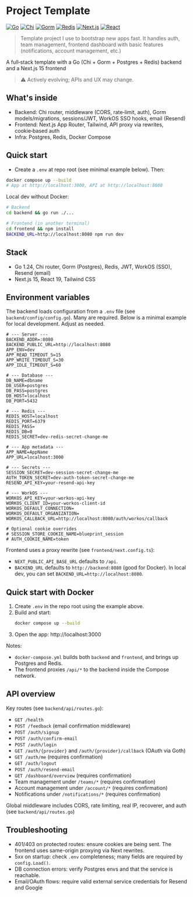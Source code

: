 # Project Template

[![Go](https://img.shields.io/badge/Go-1.24-00ADD8?logo=go&logoColor=white&labelColor=0b1021)](https://go.dev)
[![Chi](https://img.shields.io/badge/chi-router-3b5bdb?labelColor=0b1021)](https://github.com/go-chi/chi)
[![Gorm](https://img.shields.io/badge/Gorm-Postgres-0C68C7?logo=postgresql&logoColor=white&labelColor=0b1021)](https://gorm.io)
[![Redis](https://img.shields.io/badge/Redis-7-DC382D?logo=redis&logoColor=white&labelColor=0b1021)](https://redis.io)
[![Next.js](https://img.shields.io/badge/Next.js-15-000000?logo=nextdotjs&logoColor=white&labelColor=0b1021)](https://nextjs.org)
[![React](https://img.shields.io/badge/React-19-61DAFB?logo=react&logoColor=white&labelColor=0b1021)](https://react.dev)

> Template project I use to bootstrap new apps fast. It handles auth, team management, frontend dashboard with basic features (notifications, account management, etc.)


A full‑stack template with a Go (Chi + Gorm + Postgres + Redis) backend and a Next.js 15 frontend

> ⚠️ Actively evolving; APIs and UX may change.

## What's inside
- Backend: Chi router, middleware (CORS, rate‑limit, auth), Gorm models/migrations, sessions/JWT, WorkOS SSO hooks, email (Resend)
- Frontend: Next.js App Router, Tailwind, API proxy via rewrites, cookie‑based auth
- Infra: Postgres, Redis, Docker Compose

## Quick start
- Create a `.env` at repo root (see minimal example below). Then:

```bash
docker compose up --build
# App at http://localhost:3000, API at http://localhost:8080
```

Local dev without Docker:

```bash
# Backend
cd backend && go run ./...

# Frontend (in another terminal)
cd frontend && npm install
BACKEND_URL=http://localhost:8080 npm run dev
```

## Stack
- Go 1.24, Chi router, Gorm (Postgres), Redis, JWT, WorkOS (SSO), Resend (email)
- Next.js 15, React 19, Tailwind CSS

## Environment variables
The backend loads configuration from a `.env` file (see `backend/config/config.go`). Many are required. Below is a minimal example for local development. Adjust as needed.

```env
# --- Server ---
BACKEND_ADDR=:8080
BACKEND_PUBLIC_URL=http://localhost:8080
APP_ENV=dev
APP_READ_TIMEOUT_S=15
APP_WRITE_TIMEOUT_S=30
APP_IDLE_TIMEOUT_S=60

# --- Database ---
DB_NAME=dbname
DB_USER=postgres
DB_PASS=postgres
DB_HOST=localhost
DB_PORT=5432

# --- Redis ---
REDIS_HOST=localhost
REDIS_PORT=6379
REDIS_PASS=
REDIS_DB=0
REDIS_SECRET=dev-redis-secret-change-me

# --- App metadata ---
APP_NAME=AppName
APP_URL=localhost:3000

# --- Secrets ---
SESSION_SECRET=dev-session-secret-change-me
AUTH_TOKEN_SECRET=dev-auth-token-secret-change-me
RESEND_API_KEY=your-resend-api-key

# --- WorkOS ---
WORKOS_API_KEY=your-workos-api-key
WORKOS_CLIENT_ID=your-workos-client-id
WORKOS_DEFAULT_CONNECTION=
WORKOS_DEFAULT_ORGANIZATION=
WORKOS_CALLBACK_URL=http://localhost:8080/auth/workos/callback

# Optional cookie overrides
# SESSION_STORE_COOKIE_NAME=blueprint_session
# AUTH_COOKIE_NAME=token
```

Frontend uses a proxy rewrite (see `frontend/next.config.ts`):
- `NEXT_PUBLIC_API_BASE_URL` defaults to `/api`.
- `BACKEND_URL` defaults to `http://backend:8080` (good for Docker). In local dev, you can set `BACKEND_URL=http://localhost:8080`.

## Quick start with Docker
1. Create `.env` in the repo root using the example above.
2. Build and start:
   ```bash
   docker compose up --build
   ```
3. Open the app: http://localhost:3000

Notes:
- `docker-compose.yml` builds both `backend` and `frontend`, and brings up Postgres and Redis.
- The frontend proxies `/api/*` to the backend inside the Compose network.

## API overview
Key routes (see `backend/api/routes.go`):
- `GET /health`
- `POST /feedback` (email confirmation middleware)
- `POST /auth/signup`
- `POST /auth/confirm-email`
- `POST /auth/login`
- `GET /auth/{provider}` and `/auth/{provider}/callback` (OAuth via Goth)
- `GET /auth/me` (requires confirmation)
- `GET /auth/logout`
- `POST /auth/resend-email`
- `GET /dashboard/overview` (requires confirmation)
- Team management under `/teams/*` (requires confirmation)
- Account management under `/account/*` (requires confirmation)
- Notifications under `/notifications/*` (requires confirmation)

Global middleware includes CORS, rate limiting, real IP, recoverer, and auth (see `backend/api/routes.go`)

## Troubleshooting
- 401/403 on protected routes: ensure cookies are being sent. The frontend uses same-origin proxying via Next rewrites.
- 5xx on startup: check `.env` completeness; many fields are required by `config.Load()`.
- DB connection errors: verify Postgres envs and that the service is reachable.
- Email/OAuth flows: require valid external service credentials for Resend and Google
